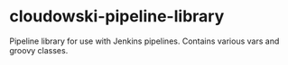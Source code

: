 # cloudowski-pipeline-library
Pipeline library for use with Jenkins pipelines. Contains various vars and groovy classes.
